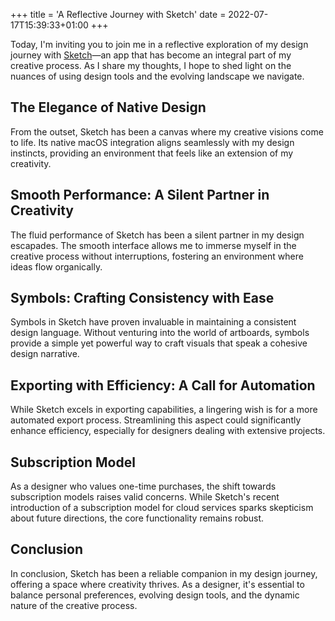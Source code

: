 +++
title = 'A Reflective Journey with Sketch'
date = 2022-07-17T15:39:33+01:00
+++

Today, I'm inviting you to join me in a reflective exploration of my design journey with [Sketch](https://www.sketch.com)—an app that has become an integral part of my creative process. As I share my thoughts, I hope to shed light on the nuances of using design tools and the evolving landscape we navigate.


## The Elegance of Native Design

From the outset, Sketch has been a canvas where my creative visions come to life. Its native macOS integration aligns seamlessly with my design instincts, providing an environment that feels like an extension of my creativity.


## Smooth Performance: A Silent Partner in Creativity

The fluid performance of Sketch has been a silent partner in my design escapades. The smooth interface allows me to immerse myself in the creative process without interruptions, fostering an environment where ideas flow organically.


## Symbols: Crafting Consistency with Ease

Symbols in Sketch have proven invaluable in maintaining a consistent design language. Without venturing into the world of artboards, symbols provide a simple yet powerful way to craft visuals that speak a cohesive design narrative.


## Exporting with Efficiency: A Call for Automation

While Sketch excels in exporting capabilities, a lingering wish is for a more automated export process. Streamlining this aspect could significantly enhance efficiency, especially for designers dealing with extensive projects.


## Subscription Model

As a designer who values one-time purchases, the shift towards subscription models raises valid concerns. While Sketch's recent introduction of a subscription model for cloud services sparks skepticism about future directions, the core functionality remains robust.


## Conclusion

In conclusion, Sketch has been a reliable companion in my design journey, offering a space where creativity thrives. As a designer, it's essential to balance personal preferences, evolving design tools, and the dynamic nature of the creative process.